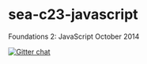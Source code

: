 sea-c23-javascript
==================

Foundations 2: JavaScript October 2014

[![Gitter chat](https://badges.gitter.im/codefellows/sea-c23-javascript.png)](https://gitter.im/codefellows/sea-c23-javascript)

